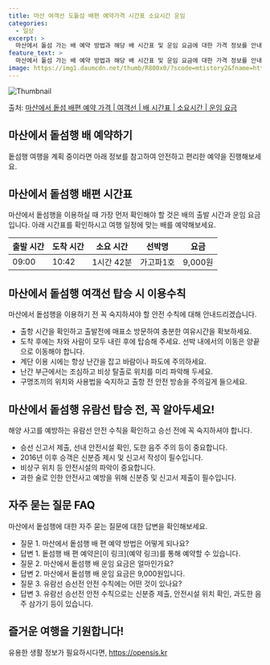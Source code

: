 ```yaml
---
title: 마산 여객선 도돝섬 배편 예약가격 시간표 소요시간 운임
categories:
  - 일상
excerpt: >
  마산에서 돝섬 가는 배 예약 방법과 해당 배 시간표 및 운임 요금에 대한 가격 정보를 안내 드리겠습니다. 안전하고 재밋는 돝섬행 여행을 위해 아래 정보 참고하시기 바랍니다. 돝섬행 배편 예약하기 👈 클릭마산에서 돝섬행 배 시간표출발 시간도착 시간소요 시간선박명요금09:0010:421시간 42분가고파1호9,000원돝섬행 배편 예약하기 👈 클릭마산에서 돝섬행 여객선 탑승 시 이용수칙마산에서 돝섬행을 이용하실 때 꼭 지켜야 할 안전 수칙을 소개합니다. 중요한 내용 마산에서 돝섬행 여객선을 이용하기 전, 이용수칙을 반드시 숙지하세요.출항 시간을 확인하고 출발전에 매표소 방문하여 충분한 여유시간을 확보하세요.도착 후에는 차와 사람이 모두 내린 후에 탑승해 주세요. 선박 내에서의 이동은 양끝으로 이동해야 합니다.계..
feature_text: >
  마산에서 돝섬 가는 배 예약 방법과 해당 배 시간표 및 운임 요금에 대한 가격 정보를 안내 드리겠습니다. 안전하고 재밋는 돝섬행 여행을 위해 아래 정보 참고하시기 바랍니다. 돝섬행 배편 예약하기 👈 클릭마산에서 돝섬행 배 시간표출발 시간도착 시간소요 시간선박명요금09:0010:421시간 42분가고파1호9,000원돝섬행 배편 예약하기 👈 클릭마산에서 돝섬행 여객선 탑승 시 이용수칙마산에서 돝섬행을 이용하실 때 꼭 지켜야 할 안전 수칙을 소개합니다. 중요한 내용 마산에서 돝섬행 여객선을 이용하기 전, 이용수칙을 반드시 숙지하세요.출항 시간을 확인하고 출발전에 매표소 방문하여 충분한 여유시간을 확보하세요.도착 후에는 차와 사람이 모두 내린 후에 탑승해 주세요. 선박 내에서의 이동은 양끝으로 이동해야 합니다.계..
image: https://img1.daumcdn.net/thumb/R800x0/?scode=mtistory2&fname=https%3A%2F%2Fblog.kakaocdn.net%2Fdn%2FnjWwU%2FbtsHBttpr26%2FzDq43EfKBuLrl7ijqJkPxk%2Fimg.webp
---
```


![Thumbnail](https://img1.daumcdn.net/thumb/R800x0/?scode=mtistory2&fname=https%3A%2F%2Fblog.kakaocdn.net%2Fdn%2FnjWwU%2FbtsHBttpr26%2FzDq43EfKBuLrl7ijqJkPxk%2Fimg.webp)

<p>출처: <a href="https://opensis.kr/entry/%EB%A7%88%EC%82%B0%EC%97%90%EC%84%9C-%EB%8F%9D%EC%84%AC-%EB%B0%B0%ED%8E%B8-%EC%98%88%EC%95%BD-%EA%B0%80%EA%B2%A9-%EC%97%AC%EA%B0%9D%EC%84%A0-%EB%B0%B0-%EC%8B%9C%EA%B0%84%ED%91%9C-%EC%86%8C%EC%9A%94%EC%8B%9C%EA%B0%84-%EC%9A%B4%EC%9E%84-%EC%9A%94%EA%B8%88" rel="dofollow">마산에서 돝섬 배편 예약 가격 | 여객선 | 배 시간표 | 소요시간 | 운임 요금</a> </p>

## 마산에서 돝섬행 배 예약하기

돝섬행 여행을 계획 중이라면 아래 정보를 참고하여 안전하고 편리한 예약을 진행해보세요.

## 마산에서 돝섬행 배편 시간표

마산에서 돝섬행을 이용하실 때 가장 먼저 확인해야 할 것은 배의 출발 시간과 운임 요금입니다. 아래 시간표를 확인하시고 여행 일정에 맞는
배를 예약해보세요.

**출발 시간** | **도착 시간** | **소요 시간** | **선박명** | **요금**  
---|---|---|---|---  
09:00 | 10:42 | 1시간 42분 | 가고파1호 | 9,000원  
  


## 마산에서 돝섬행 여객선 탑승 시 이용수칙

마산에서 돝섬행을 이용하기 전 꼭 숙지하셔야 할 안전 수칙에 대해 안내드리겠습니다.

  * 출항 시간을 확인하고 출발전에 매표소 방문하여 충분한 여유시간을 확보하세요.
  * 도착 후에는 차와 사람이 모두 내린 후에 탑승해 주세요. 선박 내에서의 이동은 양끝으로 이동해야 합니다.
  * 계단 이용 시에는 항상 난간을 잡고 바람이나 파도에 주의하세요.
  * 난간 부근에서는 조심하고 비상 탈출로 위치를 미리 파악해 두세요.
  * 구명조끼의 위치와 사용법을 숙지하고 출항 전 안전 방송을 주의깊게 들으세요.



## 마산에서 돝섬행 유람선 탑승 전, 꼭 알아두세요!

해양 사고를 예방하는 유람선 안전 수칙을 확인하고 승선 전에 꼭 숙지하셔야 합니다.

  * 승선 신고서 제출, 선내 안전시설 확인, 도한 음주 주의 등이 중요합니다.
  * 2016년 이후 승객은 신분증 제시 및 신고서 작성이 필수입니다.
  * 비상구 위치 등 안전시설의 파악이 중요합니다. 
  * 과한 술로 인한 안전사고 예방을 위해 신분증 및 신고서 제출이 필수입니다. 

## 자주 묻는 질문 FAQ

마산에서 돝섬행에 대한 자주 묻는 질문에 대한 답변을 확인해보세요.

  * 질문 1. 마산에서 돝섬행 배 편 예약 방법은 어떻게 되나요?
  * 답변 1. 돝섬행 배 편 예약은[이 링크](예약 링크)를 통해 예약할 수 있습니다.
  * 질문 2. 마산에서 돝섬행 배 운임 요금은 얼마인가요?
  * 답변 2. 마산에서 돝섬행 배 운임 요금은 9,000원입니다.
  * 질문 3. 유람선 승선전 안전 수칙에는 어떤 것이 있나요?
  * 답변 3. 유람선 승선전 안전 수칙으로는 신분증 제출, 안전시설 위치 확인, 과도한 음주 삼가기 등이 있습니다.

## 즐거운 여행을 기원합니다!

 

유용한 생활 정보가 필요하시다면, <a href="https://opensis.kr" rel="dofollow">https://opensis.kr</a>


